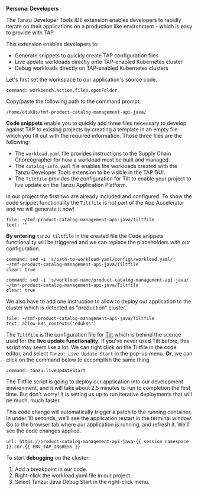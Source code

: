 **Persona: Developers**

The Tanzu Developer Tools IDE extension enables developers to rapidly iterate on their applications on a production like environment - which is easy to provide with TAP.

This extension enables developers to:
- Generate snippets to quickly create TAP configuration files
- Live update workloads directly onto TAP-enabled Kubernetes cluster
- Debug workloads directly on TAP-enabled Kubernetes clusters

Let's first set the workspace to our application's source code.
```editor:execute-command
command: workbench.action.files.openFolder
```
Copy/paste the following path to the command prompt.
```copy
/home/eduk8s/tmf-product-catalog-management-api-java/
```

**Code snippets** enable you to quickly add three files necessary to develop against TAP to existing projects by creating a template in an empty file which you fill out with the required information. 
Those three files are the following:
- The `workload.yaml` file provides instructions to the Supply Chain Choreographer for how a workload must be built and managed.
- The `catalog-info.yaml` file enables the workloads created with the Tanzu Developer Tools extension to be visible in the TAP GUI.
- The `Tiltfile` provides the configuration for Tilt to enable your project to live update on the Tanzu Application Platform.

In our project the first two are already included and configured. To show the code snippet functionality the `Tiltfile` is not part of the App Accelerator and we will generate it now!
```editor:append-lines-to-file
file: ~/tmf-product-catalog-management-api-java/Tiltfile
text: ""
```
**By entering** `tanzu tiltfile` in the created file the Code snippets functionality will be triggered and we can replace the placeholders with our configuration.
```terminal:execute
command: sed -i 's/path-to-workload-yaml/config\/workload.yaml/' ~/tmf-product-catalog-management-api-java/Tiltfile
clear: true
```
```terminal:execute
command: sed -i 's/workload-name/product-catalog-management-api-java/' ~/tmf-product-catalog-management-api-java/Tiltfile
clear: true
```
We also have to add one instruction to allow to deploy our application to the cluster which is detected as "production" cluster. 
```editor:append-lines-to-file
file: ~/tmf-product-catalog-management-api-java/Tiltfile
text: allow_k8s_contexts('eduk8s')
```

The `Tiltfile` is the configuration file for [Tilt](https://tilt.dev) which is behind the scence used for the **live update functionality**.
If you've never used Tilt before, this script may seem like a lot. We can right click on the Tiltfile in the code editor, and select `Tanzu: Live Update Start` in the pop-up menu. **Or**, we can click on the command below to accomplish the same thing.

```editor:execute-command
command: tanzu.liveUpdateStart
```

The Tiltfile script is going to deploy our application into our development environment, and it will take about 2.5 minutes to run to completion the first time. But don't worry! It is setting us up to run iterative deployments that will be much, much faster.

This code change will automatically trigger a patch to the running container. In under 10 seconds, we'll see the application restart in the terminal window. Go to the browser tab where our application is running, and refresh it. We'll see the code changes applied.
```dashboard:open-url
url: https://product-catalog-management-api-java-{{ session_namespace }}.cnr.{{ ENV_TAP_INGRESS }}
```

To start **debugging** on the cluster:
1. Add a breakpoint in our code.
2. Right-click the workload.yaml file in our project.
3. Select Tanzu: Java Debug Start in the right-click menu.